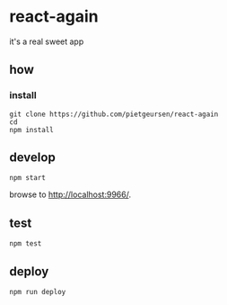 
# react-again

it's a real sweet app

## how

### install

```
git clone https://github.com/pietgeursen/react-again
cd 
npm install
```

## develop

```
npm start
```

browse to <http://localhost:9966/>.

## test

```
npm test
```

## deploy

```
npm run deploy
```
